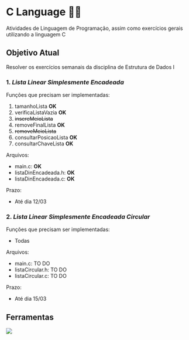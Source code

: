 # C Language 👨‍💻

Atividades de Linguagem de Programação, assim como exercícios gerais utilizando a linguagem C

## Objetivo Atual

Resolver os exercícios semanais da disciplina de Estrutura de Dados I

### 1. *Lista Linear Simplesmente Encadeada*

Funções que precisam ser implementadas:

1. tamanhoLista **OK**
2. verificaListaVazia **OK**
3. ~~insereMeioLista~~
4. removeFinalLista **OK**
5. ~~removeMeioLista~~
6. consultarPosicaoLista **OK**
7. consultarChaveLista **OK**

Arquivos:

- main.c: **OK**
- listaDinEncadeada.h: **OK**
- listaDinEncadeada.c: **OK**

Prazo:

- Até dia 12/03

### 2. *Lista Linear Simplesmente Encadeada Circular*

Funções que precisam ser implementadas:

- Todas

Arquivos:

- main.c: TO DO
- listaCircular.h: TO DO
- listaCircular.c: TO DO

Prazo:

- Até dia 15/03

## Ferramentas

![](https://img.shields.io/badge/Code-C_Language-informational?style=flat&logo=C&logoColor=white&color=5e97d0)
